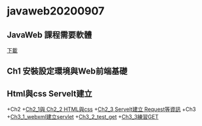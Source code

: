 # javaweb20200907
## JavaWeb 課程需要軟體
[下載](https://drive.google.com/file/d/1hljBks3O8Ra94xdidB8F1PYEooWcplan/view)

## Ch1 安裝設定環境與Web前端基礎
## Html與css Servelt建立

+Ch2
 +[Ch2_1與 Ch2_2 HTML與css](https://github.com/xvpowerg/javaweb20200907/tree/master/Ch2/html/Ch2)
 +[Ch2_3 Servelt建立 Request等資訊](https://github.com/xvpowerg/javaweb20200907/tree/master/Ch2/Ch2_3)
+Ch3
 +[Ch3_1_webxml建立servlet](https://github.com/xvpowerg/javaweb20200907/tree/master/Ch3/C3_1_webxml%E5%BB%BA%E7%AB%8Bservlet)
 +[Ch3_2_test_get](https://github.com/xvpowerg/javaweb20200907/tree/master/Ch3/C3_2_test_get)
 +[Ch3_3練習GET](https://github.com/xvpowerg/javaweb20200907/tree/master/Ch3/Ch3_3%E7%B7%B4%E7%BF%92GET)
